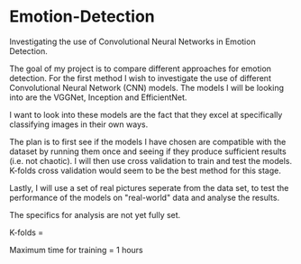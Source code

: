 # Emotion-Detection
Investigating the use of Convolutional Neural Networks in Emotion Detection.

The goal of my project is to compare different approaches for emotion detection. For the first method I wish to investigate the use of different Convolutional Neural Network (CNN) models. The models I will be looking into are the VGGNet, Inception and EfficientNet.

I want to look into these models are the fact that they excel at specifically classifying images in their own ways.

The plan is to first see if the models I have chosen are compatible with the dataset by running them once and seeing if they produce sufficient results (i.e. not chaotic). I will then use cross validation to train and test the models. K-folds cross validation would seem to be the best method for this stage.

Lastly, I will use a set of real pictures seperate from the data set, to test the performance of the models on "real-world" data and analyse the results.

The specifics for analysis are not yet fully set.

K-folds = 

Maximum time for training = 1 hours

